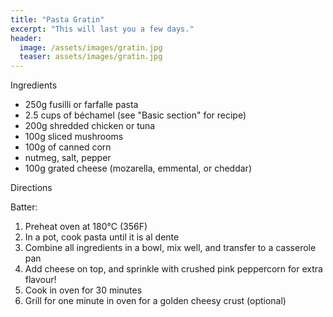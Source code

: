 ```yaml
---
title: "Pasta Gratin"
excerpt: "This will last you a few days."
header:
  image: /assets/images/gratin.jpg
  teaser: assets/images/gratin.jpg
---
```


Ingredients
 
* 250g fusilli or farfalle pasta 
* 2.5 cups of béchamel (see "Basic section" for recipe)
* 200g shredded chicken or tuna 
* 100g sliced mushrooms
* 100g of canned corn 
* nutmeg, salt, pepper
* 100g grated cheese (mozarella, emmental, or cheddar)

Directions

Batter: 
1. Preheat oven at 180°C (356F)
2. In a pot, cook pasta until it is al dente
3. Combine all ingredients in a bowl, mix well, and transfer to a casserole pan
4. Add cheese on top, and sprinkle with crushed pink peppercorn for extra flavour!
5. Cook in oven for 30 minutes 
6. Grill for one minute in oven for a golden cheesy crust (optional)
